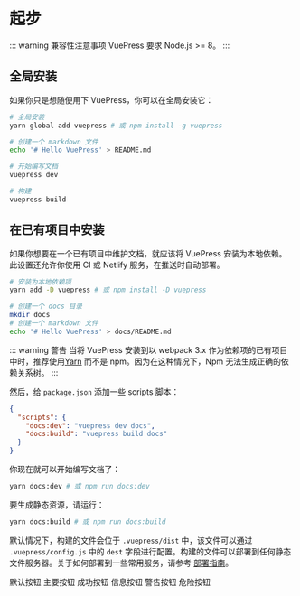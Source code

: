 # 起步

::: warning 兼容性注意事项
VuePress 要求 Node.js >= 8。
:::

## 全局安装

如果你只是想随便用下 VuePress，你可以在全局安装它：

``` bash
# 全局安装
yarn global add vuepress # 或 npm install -g vuepress

# 创建一个 markdown 文件
echo '# Hello VuePress' > README.md

# 开始编写文档
vuepress dev

# 构建
vuepress build
```

## 在已有项目中安装

如果你想要在一个已有项目中维护文档，就应该将 VuePress 安装为本地依赖。此设置还允许你使用 CI 或 Netlify 服务，在推送时自动部署。

``` bash
# 安装为本地依赖项
yarn add -D vuepress # 或 npm install -D vuepress

# 创建一个 docs 目录
mkdir docs
# 创建一个 markdown 文件
echo '# Hello VuePress' > docs/README.md
```

::: warning 警告
当将 VuePress 安装到以 webpack 3.x 作为依赖项的已有项目中时，推荐使用[Yarn](https://yarnpkg.com/en/) 而不是 npm。因为在这种情况下，Npm 无法生成正确的依赖关系树。
:::

然后，给 `package.json` 添加一些 scripts 脚本：

``` json
{
  "scripts": {
    "docs:dev": "vuepress dev docs",
    "docs:build": "vuepress build docs"
  }
}
```

你现在就可以开始编写文档了：

``` bash
yarn docs:dev # 或 npm run docs:dev
```

要生成静态资源，请运行：

``` bash
yarn docs:build # 或 npm run docs:build
```

默认情况下，构建的文件会位于 `.vuepress/dist` 中，该文件可以通过 `.vuepress/config.js` 中的 `dest` 字段进行配置。构建的文件可以部署到任何静态文件服务器。关于如何部署到一些常用服务，请参考 [部署指南](./deploy.md)。


  <el-button>默认按钮</el-button>
  <el-button type="primary">主要按钮</el-button>
  <el-button type="success">成功按钮</el-button>
  <el-button type="info">信息按钮</el-button>
  <el-button type="warning">警告按钮</el-button>
  <el-button type="danger">危险按钮</el-button>
